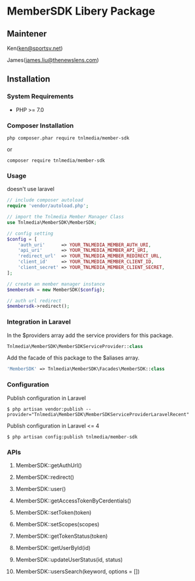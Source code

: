 # MemberSDK Libery Package

## Maintener 
Ken(ken@sportsv.net) 

James(james.liu@thenewslens.com)

## Installation

### System Requirements

- PHP >= 7.0

### Composer Installation

```shell
php composer.phar require tnlmedia/member-sdk
```
or
```shell
composer require tnlmedia/member-sdk
```
### Usage

doesn't use laravel
```php
// include composer autoload
require 'vendor/autoload.php';

// import the Tnlmedia Member Manager Class
use Tnlmedia\MemberSDK\MemberSDK;

// config setting
$config = [
    'auth_uri'      => YOUR_TNLMEDIA_MEMBER_AUTH_URI,
    'api_uri'       => YOUR_TNLMEDIA_MEMBER_API_URI,
    'redirect_url'  => YOUR_TNLMEDIA_MEMBER_REDIRECT_URL,
    'client_id'     => YOUR_TNLMEDIA_MEMBER_CLIENT_ID,
    'client_secret' => YOUR_TNLMEDIA_MEMBER_CLIENT_SECRET,
];

// create an member manager instance 
$membersdk = new MemberSDK($config);

// auth url redirect 
$membersdk->redirect();
```

### Integration in Laravel

In the $providers array add the service providers for this package.
```php
Tnlmedia\MemberSDK\MemberSDKServiceProvider::class
```
Add the facade of this package to the $aliases array.
```php
'MemberSDK' => Tnlmedia\MemberSDK\Facades\MemberSDK::class
```

### Configuration

Publish configuration in Laravel
```shell
$ php artisan vendor:publish --provider="Tnlmedia\MemberSDK\MemberSDKServiceProviderLaravelRecent"
```
Publish configuration in Laravel <= 4
```shell
$ php artisan config:publish tnlmedia/member-sdk 
```

### APIs
1. MemberSDK::getAuthUrl()

1. MemberSDK::redirect()

1. MemberSDK::user()

1. MemberSDK::getAccessTokenByCerdentials()

1. MemberSDK::setToken(token)

1. MemberSDK::setScopes(scopes)

1. MemberSDK::getTokenStatus(token)

1. MemberSDK::getUserById(id)

1. MemberSDK::updateUserStatus(id, status)

1. MemberSDK::usersSearch(keyword, options = [])
